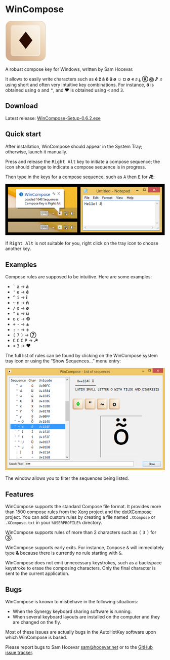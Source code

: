 ﻿WinCompose
==========

![Icon](/web/icon.png)

A robust compose key for Windows, written by Sam Hocevar.

It allows to easily write characters such as **é ž à ō û ø ☺ ¤
∅ « ♯ ⸘ Ⓚ ㊷ ♪ ♬** using short and often very intuitive key
combinations. For instance, **ö** is obtained using <kbd>o</kbd> and <kbd>"</kbd>, and
**♥** is obtained using <kbd>&lt;</kbd> and <kbd>3</kbd>.

Download
--------

Latest release: [WinCompose-Setup-0.6.2.exe](https://github.com/samhocevar/wincompose/releases/download/v0.6.2/WinCompose-Setup-0.6.2.exe)

Quick start
-----------

After installation, WinCompose should appear in the System Tray;
otherwise, launch it manually.

Press and release the <kbd>Right Alt</kbd> key to initiate a compose sequence; the
icon should change to indicate a compose sequence is in progress.

Then type in the keys for a compose sequence, such as <kbd>A</kbd> then <kbd>E</kbd> for **Æ**:

![Quick Launch](/web/shot1.png)

If <kbd>Right Alt</kbd> is not suitable for you, right click on the tray icon to
choose another key.

Examples
--------

Compose rules are supposed to be intuitive. Here are some examples:

 - <kbd>\`</kbd> <kbd>a</kbd> → **à**
 - <kbd>'</kbd> <kbd>e</kbd> → **é**
 - <kbd>^</kbd> <kbd>i</kbd> → **î**
 - <kbd>~</kbd> <kbd>n</kbd> → **ñ**
 - <kbd>/</kbd> <kbd>o</kbd> → **ø**
 - <kbd>"</kbd> <kbd>u</kbd> → **ü**
 - <kbd>o</kbd> <kbd>c</kbd> → **©**
 - <kbd>+</kbd> <kbd>-</kbd> → **±**
 - <kbd>:</kbd> <kbd>-</kbd> → **÷**
 - <kbd>(</kbd> <kbd>7</kbd> <kbd>)</kbd> → **⑦**
 - <kbd>C</kbd> <kbd>C</kbd> <kbd>C</kbd> <kbd>P</kbd> → **☭**
 - <kbd>&lt;</kbd> <kbd>3</kbd> → **♥**

The full list of rules can be found by clicking on the WinCompose system tray
icon or using the “Show Sequences…” menu entry:

![Sequence List](/web/shot2.png)

The window allows you to filter the sequences being listed.

Features
--------

WinCompose supports the standard Compose file format. It provides more than
1500 compose rules from the [Xorg](http://www.x.org/wiki/) project and the
[dotXCompose](https://github.com/kragen/xcompose) project. You can add custom
rules by creating a file named `.XCompose` or `.XCompose.txt` in your
`%USERPROFILE%` directory.

WinCompose supports rules of more than 2 characters such as <kbd>(</kbd> <kbd>3</kbd> <kbd>)</kbd>
for **③**.

WinCompose supports early exits. For instance, <kbd>Compose</kbd> <kbd>&</kbd> will
immediately type **&** because there is currently no rule starting with <kbd>&</kbd>.

WinCompose does not emit unnecessary keystrokes, such as a backspace keystroke
to erase the composing characters. Only the final character is sent to the
current application.

Bugs
----

WinCompose is known to misbehave in the following situations:
 - When the Synergy keyboard sharing software is running.
 - When several keyboard layouts are installed on the computer and they are
   changed on the fly.

Most of these issues are actually bugs in the AutoHotKey software upon which
WinCompose is based.

Please report bugs to Sam Hocevar <sam@hocevar.net> or to the [GitHub issue
tracker](https://github.com/samhocevar/wincompose/issues).

